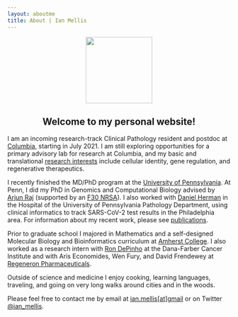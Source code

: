 ```yaml
---
layout: aboutme
title: About | Ian Mellis
---
```

<p align="center">
<img src="{{ site.baseurl }}static/img/{{ site.avatar }}" style="width:150px;" />
</p>

## <center> Welcome to my personal website!</center>


I am an incoming research-track Clinical Pathology resident and postdoc at [Columbia](https://www.pathology.columbia.edu/), starting in July 2021. I am still exploring opportunities for a primary advisory lab for research at Columbia, and my basic and translational [research interests](interests.html) include cellular identity, gene regulation, and regenerative therapeutics.

I recently finished the MD/PhD program at the [University of Pennsylvania](https://www.med.upenn.edu/mstp/). At Penn, I did my PhD in Genomics and Computational Biology advised by [Arjun Raj](https://rajlab.seas.upenn.edu) (supported by an [F30 NRSA](https://projectreporter.nih.gov/project_info_details.cfm?aid=9691528&icde=50544554&ddparam=&ddvalue=&ddsub=&cr=1&csb=default&cs=ASC&pball=)). I also worked with [Daniel Herman](https://www.med.upenn.edu/hermanlab/) in the Hospital of the University of Pennsylvania Pathology Department, using clinical informatics to track SARS-CoV-2 test results in the Philadelphia area. For information about my recent work, please see [publications](publications.html). 

Prior to graduate school I majored in Mathematics and a self-designed Molecular Biology and Bioinformatics curriculum at [Amherst College](https://www.amherst.edu/academiclife/departments). I also worked as a research intern with [Ron DePinho](https://www.mdanderson.org/research/departments-labs-institutes/labs/depinho-laboratory.html) at the Dana-Farber Cancer Institute and with Aris Economides, Wen Fury, and David Frendewey at [Regeneron Pharmaceuticals](https://www.regeneron.com/).

Outside of science and medicine I enjoy cooking, learning languages, traveling, and going on very long walks around cities and in the woods.

Please feel free to contact me by email at [ian.mellis[at]gmail](mailto:ian.mellis@gmail.com) or on Twitter [@ian_mellis](https://twitter.com/ian_mellis).
